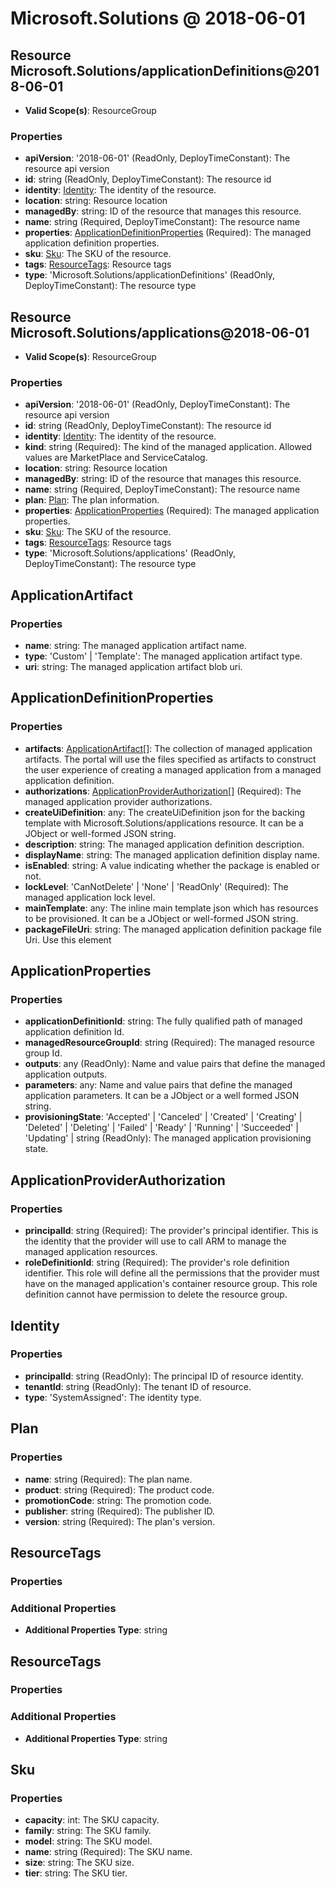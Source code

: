 # Microsoft.Solutions @ 2018-06-01

## Resource Microsoft.Solutions/applicationDefinitions@2018-06-01
* **Valid Scope(s)**: ResourceGroup
### Properties
* **apiVersion**: '2018-06-01' (ReadOnly, DeployTimeConstant): The resource api version
* **id**: string (ReadOnly, DeployTimeConstant): The resource id
* **identity**: [Identity](#identity): The identity of the resource.
* **location**: string: Resource location
* **managedBy**: string: ID of the resource that manages this resource.
* **name**: string (Required, DeployTimeConstant): The resource name
* **properties**: [ApplicationDefinitionProperties](#applicationdefinitionproperties) (Required): The managed application definition properties.
* **sku**: [Sku](#sku): The SKU of the resource.
* **tags**: [ResourceTags](#resourcetags): Resource tags
* **type**: 'Microsoft.Solutions/applicationDefinitions' (ReadOnly, DeployTimeConstant): The resource type

## Resource Microsoft.Solutions/applications@2018-06-01
* **Valid Scope(s)**: ResourceGroup
### Properties
* **apiVersion**: '2018-06-01' (ReadOnly, DeployTimeConstant): The resource api version
* **id**: string (ReadOnly, DeployTimeConstant): The resource id
* **identity**: [Identity](#identity): The identity of the resource.
* **kind**: string (Required): The kind of the managed application. Allowed values are MarketPlace and ServiceCatalog.
* **location**: string: Resource location
* **managedBy**: string: ID of the resource that manages this resource.
* **name**: string (Required, DeployTimeConstant): The resource name
* **plan**: [Plan](#plan): The plan information.
* **properties**: [ApplicationProperties](#applicationproperties) (Required): The managed application properties.
* **sku**: [Sku](#sku): The SKU of the resource.
* **tags**: [ResourceTags](#resourcetags): Resource tags
* **type**: 'Microsoft.Solutions/applications' (ReadOnly, DeployTimeConstant): The resource type

## ApplicationArtifact
### Properties
* **name**: string: The managed application artifact name.
* **type**: 'Custom' | 'Template': The managed application artifact type.
* **uri**: string: The managed application artifact blob uri.

## ApplicationDefinitionProperties
### Properties
* **artifacts**: [ApplicationArtifact](#applicationartifact)[]: The collection of managed application artifacts. The portal will use the files specified as artifacts to construct the user experience of creating a managed application from a managed application definition.
* **authorizations**: [ApplicationProviderAuthorization](#applicationproviderauthorization)[] (Required): The managed application provider authorizations.
* **createUiDefinition**: any: The createUiDefinition json for the backing template with Microsoft.Solutions/applications resource. It can be a JObject or well-formed JSON string.
* **description**: string: The managed application definition description.
* **displayName**: string: The managed application definition display name.
* **isEnabled**: string: A value indicating whether the package is enabled or not.
* **lockLevel**: 'CanNotDelete' | 'None' | 'ReadOnly' (Required): The managed application lock level.
* **mainTemplate**: any: The inline main template json which has resources to be provisioned. It can be a JObject or well-formed JSON string.
* **packageFileUri**: string: The managed application definition package file Uri. Use this element

## ApplicationProperties
### Properties
* **applicationDefinitionId**: string: The fully qualified path of managed application definition Id.
* **managedResourceGroupId**: string (Required): The managed resource group Id.
* **outputs**: any (ReadOnly): Name and value pairs that define the managed application outputs.
* **parameters**: any: Name and value pairs that define the managed application parameters. It can be a JObject or a well formed JSON string.
* **provisioningState**: 'Accepted' | 'Canceled' | 'Created' | 'Creating' | 'Deleted' | 'Deleting' | 'Failed' | 'Ready' | 'Running' | 'Succeeded' | 'Updating' | string (ReadOnly): The managed application provisioning state.

## ApplicationProviderAuthorization
### Properties
* **principalId**: string (Required): The provider's principal identifier. This is the identity that the provider will use to call ARM to manage the managed application resources.
* **roleDefinitionId**: string (Required): The provider's role definition identifier. This role will define all the permissions that the provider must have on the managed application's container resource group. This role definition cannot have permission to delete the resource group.

## Identity
### Properties
* **principalId**: string (ReadOnly): The principal ID of resource identity.
* **tenantId**: string (ReadOnly): The tenant ID of resource.
* **type**: 'SystemAssigned': The identity type.

## Plan
### Properties
* **name**: string (Required): The plan name.
* **product**: string (Required): The product code.
* **promotionCode**: string: The promotion code.
* **publisher**: string (Required): The publisher ID.
* **version**: string (Required): The plan's version.

## ResourceTags
### Properties
### Additional Properties
* **Additional Properties Type**: string

## ResourceTags
### Properties
### Additional Properties
* **Additional Properties Type**: string

## Sku
### Properties
* **capacity**: int: The SKU capacity.
* **family**: string: The SKU family.
* **model**: string: The SKU model.
* **name**: string (Required): The SKU name.
* **size**: string: The SKU size.
* **tier**: string: The SKU tier.

